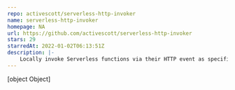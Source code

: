 ```yaml
---
repo: activescott/serverless-http-invoker
name: serverless-http-invoker
homepage: NA
url: https://github.com/activescott/serverless-http-invoker
stars: 29
starredAt: 2022-01-02T06:13:51Z
description: |-
    Locally invoke Serverless functions via their HTTP event as specified in Serverless.yml for testing purposes.
---
```


[object Object]
